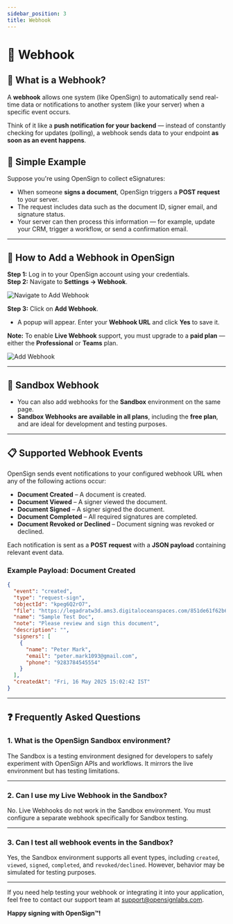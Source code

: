 ```yaml
---
sidebar_position: 3
title: Webhook
---
```


# 🔁 Webhook

## 🔔 What is a Webhook?

A **webhook** allows one system (like OpenSign) to automatically send real-time data or notifications to another system (like your server) when a specific event occurs.

Think of it like a **push notification for your backend** — instead of constantly checking for updates (polling), a webhook sends data to your endpoint **as soon as an event happens**.

## 🧠 Simple Example

Suppose you're using OpenSign to collect eSignatures:

- When someone **signs a document**, OpenSign triggers a **POST request** to your server.
- The request includes data such as the document ID, signer email, and signature status.
- Your server can then process this information — for example, update your CRM, trigger a workflow, or send a confirmation email.

---

## 🧭 How to Add a Webhook in OpenSign

**Step 1:** Log in to your OpenSign account using your credentials.  
**Step 2:** Navigate to **Settings → Webhook**.  

![Navigate to Add Webhook](https://github.com/user-attachments/assets/6b069b6c-d2b7-408b-b7c9-7fbeb55d6c98)

**Step 3:** Click on **Add Webhook**.

- A popup will appear. Enter your **Webhook URL** and click **Yes** to save it.

**Note:** To enable **Live Webhook** support, you must upgrade to a **paid plan** — either the **Professional** or **Teams** plan.

![Add Webhook](https://github.com/user-attachments/assets/ff68b255-a6e6-4a7d-9cef-6dd9e3b6d4e4)

---

## 🧪 Sandbox Webhook

- You can also add webhooks for the **Sandbox** environment on the same page.
- **Sandbox Webhooks are available in all plans**, including the **free plan**, and are ideal for development and testing purposes.

---

## 📋 Supported Webhook Events

OpenSign sends event notifications to your configured webhook URL when any of the following actions occur:

- **Document Created** – A document is created.
- **Document Viewed** – A signer viewed the document.
- **Document Signed** – A signer signed the document.
- **Document Completed** – All required signatures are completed.
- **Document Revoked or Declined** – Document signing was revoked or declined.

Each notification is sent as a **POST request** with a **JSON payload** containing relevant event data.

### Example Payload: Document Created

```json
{
  "event": "created",
  "type": "request-sign",
  "objectId": "kpeg6Q2rO7",
  "file": "https://legadratw3d.ams3.digitaloceanspaces.com/851de61f62b60a1f62e03232464fa4bf_81wV17MTebsrRoov.pdf?...",
  "name": "Sample Test Doc",
  "note": "Please review and sign this document",
  "description": "",
  "signers": [
    {
      "name": "Peter Mark",
      "email": "peter.mark1093@gmail.com",
      "phone": "9283784545554"
    }
  ],
  "createdAt": "Fri, 16 May 2025 15:02:42 IST"
}

```

---

## ❓ Frequently Asked Questions

### 1. What is the OpenSign Sandbox environment?
The Sandbox is a testing environment designed for developers to safely experiment with OpenSign APIs and workflows. It mirrors the live environment but has testing limitations.

---

### 2. Can I use my Live Webhook in the Sandbox?

No. Live Webhooks do not work in the Sandbox environment. You must configure a separate webhook specifically for Sandbox testing.

---

### 3. Can I test all webhook events in the Sandbox?

Yes, the Sandbox environment supports all event types, including `created`, `viewed`, `signed`, `completed`, and `revoked/declined`. However, behavior may be simulated for testing purposes.

---

If you need help testing your webhook or integrating it into your application, feel free to contact our support team at [support@opensignlabs.com](mailto:support@opensignlabs.com).

**Happy signing with OpenSign™!**
